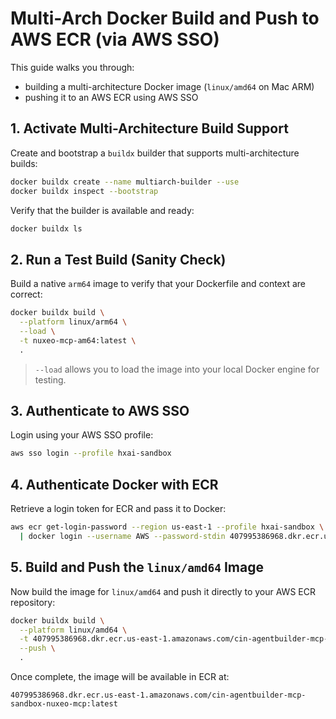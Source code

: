 
# Multi-Arch Docker Build and Push to AWS ECR (via AWS SSO)

This guide walks you through:

 - building a multi-architecture Docker image  (`linux/amd64` on Mac ARM) 
 - pushing it to an AWS ECR using AWS SSO

## 1. Activate Multi-Architecture Build Support

Create and bootstrap a `buildx` builder that supports multi-architecture builds:

```bash
docker buildx create --name multiarch-builder --use
docker buildx inspect --bootstrap
````

Verify that the builder is available and ready:

```bash
docker buildx ls
```

## 2. Run a Test Build (Sanity Check)

Build a native `arm64` image to verify that your Dockerfile and context are correct:

```bash
docker buildx build \
  --platform linux/arm64 \
  --load \
  -t nuxeo-mcp-am64:latest \
  .
```

> `--load` allows you to load the image into your local Docker engine for testing.

## 3. Authenticate to AWS SSO

Login using your AWS SSO profile:

```bash
aws sso login --profile hxai-sandbox
```

## 4. Authenticate Docker with ECR

Retrieve a login token for ECR and pass it to Docker:

```bash
aws ecr get-login-password --region us-east-1 --profile hxai-sandbox \
  | docker login --username AWS --password-stdin 407995386968.dkr.ecr.us-east-1.amazonaws.com
```

## 5. Build and Push the `linux/amd64` Image

Now build the image for `linux/amd64` and push it directly to your AWS ECR repository:

```bash
docker buildx build \
  --platform linux/amd64 \
  -t 407995386968.dkr.ecr.us-east-1.amazonaws.com/cin-agentbuilder-mcp-sandbox-nuxeo-mcp:latest \
  --push \
  .
```

Once complete, the image will be available in ECR at:

```
407995386968.dkr.ecr.us-east-1.amazonaws.com/cin-agentbuilder-mcp-sandbox-nuxeo-mcp:latest
```
